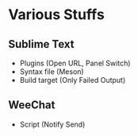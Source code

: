 # Various Stuffs

## Sublime Text

* Plugins (Open URL, Panel Switch)
* Syntax file (Meson)
* Build target (Only Failed Output)

## WeeChat

* Script (Notify Send)
